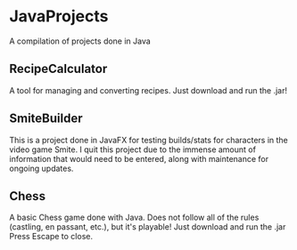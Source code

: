 # JavaProjects
A compilation of projects done in Java



## RecipeCalculator
A tool for managing and converting recipes. Just download and run the .jar!


## SmiteBuilder
This is a project done in JavaFX for testing builds/stats for characters in the video game Smite. I quit this project due to the immense amount of information that would need to be entered, along with maintenance for ongoing updates.


## Chess
A basic Chess game done with Java. Does not follow all of the rules (castling, en passant, etc.), but it's playable! Just download and run the .jar
Press Escape to close.